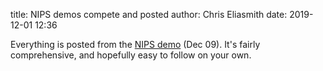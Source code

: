 title: NIPS demos compete and posted
author: Chris Eliasmith
date: 2019-12-01 12:36

Everything is posted from the [NIPS demo](/research/software/nips-2009.html) (Dec 09). It's fairly comprehensive, and hopefully easy to follow on your own.
